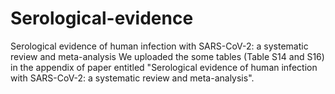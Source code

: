 # Serological-evidence
Serological evidence of human infection with SARS-CoV-2: a systematic review and meta-analysis
We uploaded the some tables (Table S14 and S16) in the appendix of paper entitled "Serological evidence of human infection with SARS-CoV-2: a systematic review and meta-analysis".
